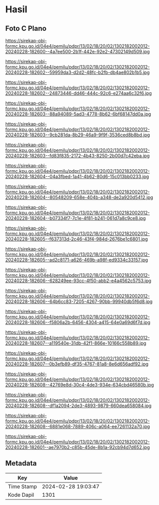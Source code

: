 # Hasil

## Foto C Plano

https://sirekap-obj-formc.kpu.go.id/04e4/pemilu/pdpr/13/02/18/20/02/1302182002012-20240228-182600--4a7ee500-2b1f-442e-92e2-47302149d509.jpg

https://sirekap-obj-formc.kpu.go.id/04e4/pemilu/pdpr/13/02/18/20/02/1302182002012-20240228-182602--59959da3-d2d2-48fc-b2fb-db4ae802b1b5.jpg

https://sirekap-obj-formc.kpu.go.id/04e4/pemilu/pdpr/13/02/18/20/02/1302182002012-20240228-182602--24873446-dd46-444c-92c6-e274aa6c32f6.jpg

https://sirekap-obj-formc.kpu.go.id/04e4/pemilu/pdpr/13/02/18/20/02/1302182002012-20240228-182603--88a94089-5ad3-4778-8b62-6bf68147dd0a.jpg

https://sirekap-obj-formc.kpu.go.id/04e4/pemilu/pdpr/13/02/18/20/02/1302182002012-20240228-182603--9cb281da-8b29-46a9-9f9f-3536ced8b8bd.jpg

https://sirekap-obj-formc.kpu.go.id/04e4/pemilu/pdpr/13/02/18/20/02/1302182002012-20240228-182603--fd83f835-2172-4b43-8250-2b00d7c42eba.jpg

https://sirekap-obj-formc.kpu.go.id/04e4/pemilu/pdpr/13/02/18/20/02/1302182002012-20240228-182604--04a3fbed-1a41-4b62-80d6-15c013bb0233.jpg

https://sirekap-obj-formc.kpu.go.id/04e4/pemilu/pdpr/13/02/18/20/02/1302182002012-20240228-182604--80548209-658e-404b-a348-de2a920d5412.jpg

https://sirekap-obj-formc.kpu.go.id/04e4/pemilu/pdpr/13/02/18/20/02/1302182002012-20240228-182604--b07334f7-7c1e-4f81-b241-061d7a8c9ce8.jpg

https://sirekap-obj-formc.kpu.go.id/04e4/pemilu/pdpr/13/02/18/20/02/1302182002012-20240228-182605--f637313d-2c46-43f4-984d-2676be1c6801.jpg

https://sirekap-obj-formc.kpu.go.id/04e4/pemilu/pdpr/13/02/18/20/02/1302182002012-20240228-182605--ad2c8171-a626-469b-a98f-ed9334c33157.jpg

https://sirekap-obj-formc.kpu.go.id/04e4/pemilu/pdpr/13/02/18/20/02/1302182002012-20240228-182606--628249ee-93cc-4f50-abb2-e4a4562c5753.jpg

https://sirekap-obj-formc.kpu.go.id/04e4/pemilu/pdpr/13/02/18/20/02/1302182002012-20240228-182606--64b6cc83-7205-4267-90bb-99940db5f6d8.jpg

https://sirekap-obj-formc.kpu.go.id/04e4/pemilu/pdpr/13/02/18/20/02/1302182002012-20240228-182606--f5806a2b-6456-4304-a415-64e0a69d6f7d.jpg

https://sirekap-obj-formc.kpu.go.id/04e4/pemilu/pdpr/13/02/18/20/02/1302182002012-20240228-182607--a119540e-31db-42f1-866e-10166c558b89.jpg

https://sirekap-obj-formc.kpu.go.id/04e4/pemilu/pdpr/13/02/18/20/02/1302182002012-20240228-182607--0b3efb89-df35-4767-81a8-8e6d656adf92.jpg

https://sirekap-obj-formc.kpu.go.id/04e4/pemilu/pdpr/13/02/18/20/02/1302182002012-20240228-182608--42769e8d-30c4-4de3-934e-634cbd46580b.jpg

https://sirekap-obj-formc.kpu.go.id/04e4/pemilu/pdpr/13/02/18/20/02/1302182002012-20240228-182608--df1a2094-2de3-4893-9879-660dea658084.jpg

https://sirekap-obj-formc.kpu.go.id/04e4/pemilu/pdpr/13/02/18/20/02/1302182002012-20240228-182608--6881e068-7889-406c-a064-ee7261132a70.jpg

https://sirekap-obj-formc.kpu.go.id/04e4/pemilu/pdpr/13/02/18/20/02/1302182002012-20240228-182601--ae7970b2-c85b-45de-8b1a-92cb94d7d652.jpg


## Metadata

| Key        | Value               |
| ---------- | ------------------- |
| Time Stamp | 2024-02-28 19:03:47 |
| Kode Dapil | 1301                |



